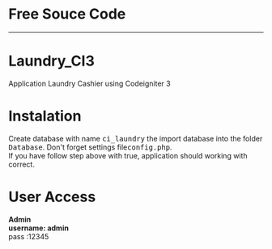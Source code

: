 # Free Souce Code
------------------------------------------------------------------------------------------------------------------------
# Laundry_CI3
Application Laundry Cashier using Codeigniter 3
# Instalation
Create database with name <kbd>ci_laundry</kbd> the import database into the folder <kbd>Database</kbd>. Don't forget settings file<kbd>config.php</kbd>. <br>
If you have follow step above with true, application should working with correct. 
# User Access
  <b>Admin</b> <br>
  <b>username: admin</b> <br>
  pass     :12345



